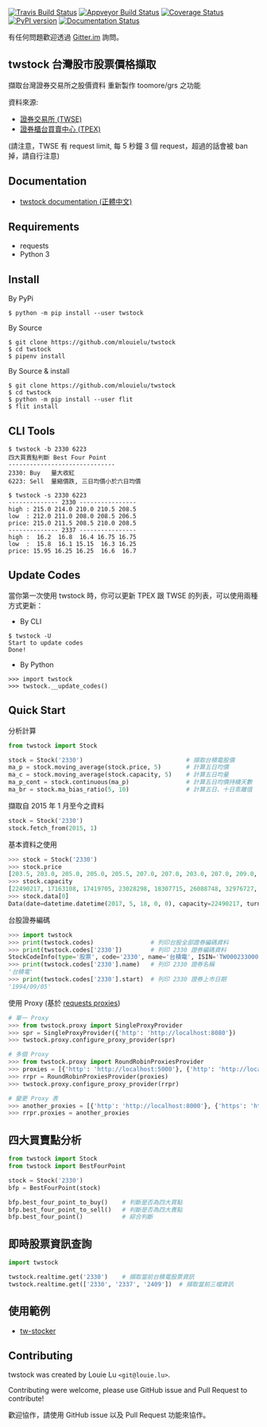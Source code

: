 [![Travis Build
Status](https://travis-ci.org/mlouielu/twstock.svg?branch=master)](https://travis-ci.org/mlouielu/twstock)
[![Appveyor Build Status](https://ci.appveyor.com/api/projects/status/d03c5laj01ap7qrt?svg=true)](https://ci.appveyor.com/project/mlouielu/twstock)
[![Coverage Status](https://coveralls.io/repos/github/mlouielu/twstock/badge.svg?branch=master)](https://coveralls.io/github/mlouielu/twstock?branch=master)
[![PyPI version](https://badge.fury.io/py/twstock.svg)](https://badge.fury.io/py/twstock)
[![Documentation Status](https://readthedocs.org/projects/twstock/badge/?version=latest)](http://twstock.readthedocs.io/zh_TW/latest/?badge=latest)


有任何問題歡迎透過 [Gitter.im](https://gitter.im/twstock/Lobby) 詢問。

twstock 台灣股市股票價格擷取
----------------------------

擷取台灣證券交易所之股價資料
重新製作 toomore/grs 之功能

資料來源:

* [證券交易所 (TWSE)](http://www.twse.com.tw)
* [證券櫃台買賣中心 (TPEX)](http://www.tpex.org.tw)

(請注意，TWSE 有 request limit, 每 5 秒鐘 3 個 request，超過的話會被 ban 掉，請自行注意)

## Documentation

* [twstock documentation (正體中文)](http://twstock.readthedocs.io/zh_TW/latest)

## Requirements

* requests
* Python 3

## Install

By PyPi

```
$ python -m pip install --user twstock
```

By Source

```
$ git clone https://github.com/mlouielu/twstock
$ cd twstock
$ pipenv install
```

By Source & install

```
$ git clone https://github.com/mlouielu/twstock
$ cd twstock
$ python -m pip install --user flit
$ flit install
```

## CLI Tools

```
$ twstock -b 2330 6223
四大買賣點判斷 Best Four Point
------------------------------
2330: Buy   量大收紅
6223: Sell  量縮價跌, 三日均價小於六日均價
```

```
$ twstock -s 2330 6223
-------------- 2330 ----------------
high : 215.0 214.0 210.0 210.5 208.5
low  : 212.0 211.0 208.0 208.5 206.5
price: 215.0 211.5 208.5 210.0 208.5
-------------- 2337 ----------------
high :  16.2  16.8  16.4 16.75 16.75
low  :  15.8  16.1 15.15  16.3 16.25
price: 15.95 16.25 16.25  16.6  16.7
```

## Update Codes

當你第一次使用 twstock 時，你可以更新 TPEX 跟 TWSE 的列表，可以使用兩種方式更新：

* By CLI

```
$ twstock -U
Start to update codes
Done!
```

* By Python

```
>>> import twstock
>>> twstock.__update_codes()
```

## Quick Start

分析計算

```python
from twstock import Stock

stock = Stock('2330')                             # 擷取台積電股價
ma_p = stock.moving_average(stock.price, 5)       # 計算五日均價
ma_c = stock.moving_average(stock.capacity, 5)    # 計算五日均量
ma_p_cont = stock.continuous(ma_p)                # 計算五日均價持續天數
ma_br = stock.ma_bias_ratio(5, 10)                # 計算五日、十日乖離值
```

擷取自 2015 年 1 月至今之資料

```python
stock = Stock('2330')
stock.fetch_from(2015, 1)
```

基本資料之使用

```python
>>> stock = Stock('2330')
>>> stock.price
[203.5, 203.0, 205.0, 205.0, 205.5, 207.0, 207.0, 203.0, 207.0, 209.0, 209.0, 212.0, 210.5, 211.5, 213.0, 212.0, 207.5, 208.0, 207.0, 208.0, 211.5, 213.0, 216.5, 215.5, 218.0, 217.0, 215.0, 211.5, 208.5, 210.0, 208.5]
>>> stock.capacity
[22490217, 17163108, 17419705, 23028298, 18307715, 26088748, 32976727, 67935145, 29623649, 23265323, 1535230, 22545164, 15382025, 34729326, 21654488, 35190159, 63111746, 49983303, 39083899, 19486457, 32856536, 17489571, 28784100, 45384482, 26094649, 39686091, 60140797, 44504785, 52273921, 27049234, 31709978]
>>> stock.data[0]
Data(date=datetime.datetime(2017, 5, 18, 0, 0), capacity=22490217, turnover=4559780051, open=202.5, high=204.0, low=201.5, close=203.5, change=-0.5, transaction=6983)
```


台股證券編碼

```python
>>> import twstock
>>> print(twstock.codes)                # 列印台股全部證券編碼資料
>>> print(twstock.codes['2330'])        # 列印 2330 證券編碼資料
StockCodeInfo(type='股票', code='2330', name='台積電', ISIN='TW0002330008', start='1994/09/05', market='上市', group='半導體業', CFI='ESVUFR')
>>> print(twstock.codes['2330'].name)   # 列印 2330 證券名稱
'台積電'
>>> print(twstock.codes['2330'].start)  # 列印 2330 證券上市日期
'1994/09/05'
```

使用 Proxy (基於 [requests proxies](https://2.python-requests.org/en/master/user/advanced/#proxies))

```python
# 單一 Proxy
>>> from twstock.proxy import SingleProxyProvider
>>> spr = SingleProxyProvider({'http': 'http://localhost:8080'})
>>> twstock.proxy.configure_proxy_provider(spr)

# 多個 Proxy
>>> from twstock.proxy import RoundRobinProxiesProvider
>>> proxies = [{'http': 'http://localhost:5000'}, {'http': 'http://localhost:5001'}]
>>> rrpr = RoundRobinProxiesProvider(proxies)
>>> twstock.proxy.configure_proxy_provider(rrpr)

# 變更 Proxy 表
>>> another_proxies = [{'http': 'http://localhost:8000'}, {'https': 'https://localhost:8001'}]
>>> rrpr.proxies = another_proxies
```


## 四大買賣點分析

```python
from twstock import Stock
from twstock import BestFourPoint

stock = Stock('2330')
bfp = BestFourPoint(stock)

bfp.best_four_point_to_buy()    # 判斷是否為四大買點
bfp.best_four_point_to_sell()   # 判斷是否為四大賣點
bfp.best_four_point()           # 綜合判斷
```

## 即時股票資訊查詢

```python
import twstock

twstock.realtime.get('2330')    # 擷取當前台積電股票資訊
twstock.realtime.get(['2330', '2337', '2409'])  # 擷取當前三檔資訊
```


## 使用範例

* [tw-stocker](https://github.com/mlouielu/stocker)

## Contributing

twstock was created by Louie Lu `<git@louie.lu>`.

Contributing were welcome, please use GitHub issue and Pull Request to contribute!

歡迎協作，請使用 GitHub issue 以及 Pull Request 功能來協作。
